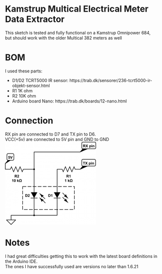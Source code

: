 # Kamstrup Multical Electrical Meter Data Extractor
This sketch is tested and fully functional on a Kamstrup Omnipower 684, but should work with the older Multical 382 meters as well

# BOM
I used these parts:
<ul>
    <li>D1/D2 TCRT5000 IR sensor: https://trab.dk/sensorer/236-tcrt5000-ir-objekt-sensor.html</li>
    <li>R1 1K ohm</li>
    <li>R2 10K ohm</li>
    <li>Arduino board Nano: https://trab.dk/boards/12-nano.html</li>
</ul>

# Connection
RX pin are connected to D7 and TX pin to D6.<br>
VCC(+5v) are connected to 5V pin and GND to GND<br>
<img src="schematics/kamstrup-ir-300x273.png">

# Notes
I had great difficulties getting this to work with the latest board definitions in the Arduino IDE.<br>
The ones I have successfully used are versions no later than 1.6.21
